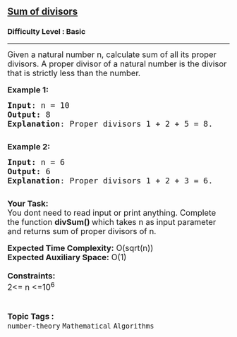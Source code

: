 <h2><a href="https://practice.geeksforgeeks.org/problems/sum-of-divisors3601/1?page=1&difficulty[]=-1&category[]=number-theory&sortBy=submissions">Sum of divisors</a></h2><h3>Difficulty Level : Basic</h3><hr><div class="problems_problem_content__Xm_eO"><p><span style="font-size:18px">Given a natural number n, calculate sum of all its proper divisors. A proper divisor of a natural number is the divisor that is strictly less than the number.</span><br>
<br>
<span style="font-size:18px"><strong>Example 1:</strong></span></p>

<pre><span style="font-size:18px"><strong>Input</strong>: n = 10
<strong>Output:</strong>&nbsp;8&nbsp;
<strong>Explanation</strong>: Proper divisors 1 + 2 + 5 = 8.</span> <span style="font-size:18px">
</span></pre>

<p><br>
<span style="font-size:18px"><strong>Example 2:</strong></span></p>

<pre><span style="font-size:18px"><strong>Input: </strong>n = 6
<strong>Output:&nbsp;</strong>6
<strong>Explanation</strong>: Proper divisors 1 + 2 + 3 = 6.</span> <span style="font-size:18px">
</span></pre>

<p><br>
<span style="font-size:18px"><strong>Your Task:&nbsp;&nbsp;</strong><br>
You dont need to read input or print anything. Complete the function <strong>divSum()&nbsp;</strong>which takes n&nbsp;as input parameter and returns&nbsp;sum of proper divisors of n.</span><br>
<br>
<span style="font-size:18px"><strong>Expected Time Complexity:</strong> O(sqrt(n))<br>
<strong>Expected Auxiliary Space:</strong> O(1)<br>
<br>
<strong>Constraints:</strong><br>
2&lt;= n&nbsp;&lt;=10<sup>6</sup></span></p>
</div><br><p><span style=font-size:18px><strong>Topic Tags : </strong><br><code>number-theory</code>&nbsp;<code>Mathematical</code>&nbsp;<code>Algorithms</code>&nbsp;